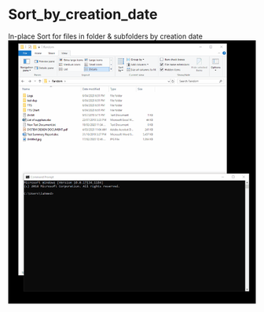 # Sort_by_creation_date
In-place Sort for files in folder &amp; subfolders by creation date
![](Sort_By_Creation_Date.gif)
